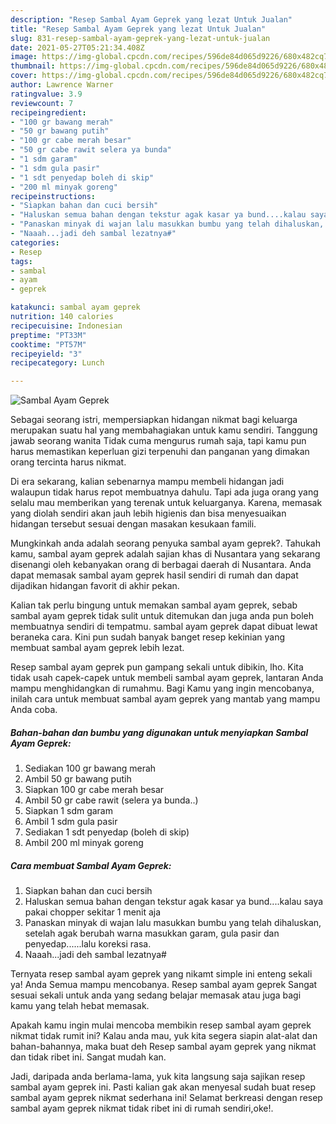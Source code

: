```yaml
---
description: "Resep Sambal Ayam Geprek yang lezat Untuk Jualan"
title: "Resep Sambal Ayam Geprek yang lezat Untuk Jualan"
slug: 831-resep-sambal-ayam-geprek-yang-lezat-untuk-jualan
date: 2021-05-27T05:21:34.408Z
image: https://img-global.cpcdn.com/recipes/596de84d065d9226/680x482cq70/sambal-ayam-geprek-foto-resep-utama.jpg
thumbnail: https://img-global.cpcdn.com/recipes/596de84d065d9226/680x482cq70/sambal-ayam-geprek-foto-resep-utama.jpg
cover: https://img-global.cpcdn.com/recipes/596de84d065d9226/680x482cq70/sambal-ayam-geprek-foto-resep-utama.jpg
author: Lawrence Warner
ratingvalue: 3.9
reviewcount: 7
recipeingredient:
- "100 gr bawang merah"
- "50 gr bawang putih"
- "100 gr cabe merah besar"
- "50 gr cabe rawit selera ya bunda"
- "1 sdm garam"
- "1 sdm gula pasir"
- "1 sdt penyedap boleh di skip"
- "200 ml minyak goreng"
recipeinstructions:
- "Siapkan bahan dan cuci bersih"
- "Haluskan semua bahan dengan tekstur agak kasar ya bund....kalau saya pakai chopper sekitar 1 menit aja"
- "Panaskan minyak di wajan lalu masukkan bumbu yang telah dihaluskan, setelah agak berubah warna masukkan garam, gula pasir dan penyedap......lalu koreksi rasa."
- "Naaah...jadi deh sambal lezatnya#"
categories:
- Resep
tags:
- sambal
- ayam
- geprek

katakunci: sambal ayam geprek 
nutrition: 140 calories
recipecuisine: Indonesian
preptime: "PT33M"
cooktime: "PT57M"
recipeyield: "3"
recipecategory: Lunch

---
```



![Sambal Ayam Geprek](https://img-global.cpcdn.com/recipes/596de84d065d9226/680x482cq70/sambal-ayam-geprek-foto-resep-utama.jpg)

Sebagai seorang istri, mempersiapkan hidangan nikmat bagi keluarga merupakan suatu hal yang membahagiakan untuk kamu sendiri. Tanggung jawab seorang  wanita Tidak cuma mengurus rumah saja, tapi kamu pun harus memastikan keperluan gizi terpenuhi dan panganan yang dimakan orang tercinta harus nikmat.

Di era  sekarang, kalian sebenarnya mampu membeli hidangan jadi walaupun tidak harus repot membuatnya dahulu. Tapi ada juga orang yang selalu mau memberikan yang terenak untuk keluarganya. Karena, memasak yang diolah sendiri akan jauh lebih higienis dan bisa menyesuaikan hidangan tersebut sesuai dengan masakan kesukaan famili. 



Mungkinkah anda adalah seorang penyuka sambal ayam geprek?. Tahukah kamu, sambal ayam geprek adalah sajian khas di Nusantara yang sekarang disenangi oleh kebanyakan orang di berbagai daerah di Nusantara. Anda dapat memasak sambal ayam geprek hasil sendiri di rumah dan dapat dijadikan hidangan favorit di akhir pekan.

Kalian tak perlu bingung untuk memakan sambal ayam geprek, sebab sambal ayam geprek tidak sulit untuk ditemukan dan juga anda pun boleh membuatnya sendiri di tempatmu. sambal ayam geprek dapat dibuat lewat beraneka cara. Kini pun sudah banyak banget resep kekinian yang membuat sambal ayam geprek lebih lezat.

Resep sambal ayam geprek pun gampang sekali untuk dibikin, lho. Kita tidak usah capek-capek untuk membeli sambal ayam geprek, lantaran Anda mampu menghidangkan di rumahmu. Bagi Kamu yang ingin mencobanya, inilah cara untuk membuat sambal ayam geprek yang mantab yang mampu Anda coba.

<!--inarticleads1-->

##### Bahan-bahan dan bumbu yang digunakan untuk menyiapkan Sambal Ayam Geprek:

1. Sediakan 100 gr bawang merah
1. Ambil 50 gr bawang putih
1. Siapkan 100 gr cabe merah besar
1. Ambil 50 gr cabe rawit (selera ya bunda..)
1. Siapkan 1 sdm garam
1. Ambil 1 sdm gula pasir
1. Sediakan 1 sdt penyedap (boleh di skip)
1. Ambil 200 ml minyak goreng




<!--inarticleads2-->

##### Cara membuat Sambal Ayam Geprek:

1. Siapkan bahan dan cuci bersih
1. Haluskan semua bahan dengan tekstur agak kasar ya bund....kalau saya pakai chopper sekitar 1 menit aja
1. Panaskan minyak di wajan lalu masukkan bumbu yang telah dihaluskan, setelah agak berubah warna masukkan garam, gula pasir dan penyedap......lalu koreksi rasa.
1. Naaah...jadi deh sambal lezatnya#




Ternyata resep sambal ayam geprek yang nikamt simple ini enteng sekali ya! Anda Semua mampu mencobanya. Resep sambal ayam geprek Sangat sesuai sekali untuk anda yang sedang belajar memasak atau juga bagi kamu yang telah hebat memasak.

Apakah kamu ingin mulai mencoba membikin resep sambal ayam geprek nikmat tidak rumit ini? Kalau anda mau, yuk kita segera siapin alat-alat dan bahan-bahannya, maka buat deh Resep sambal ayam geprek yang nikmat dan tidak ribet ini. Sangat mudah kan. 

Jadi, daripada anda berlama-lama, yuk kita langsung saja sajikan resep sambal ayam geprek ini. Pasti kalian gak akan menyesal sudah buat resep sambal ayam geprek nikmat sederhana ini! Selamat berkreasi dengan resep sambal ayam geprek nikmat tidak ribet ini di rumah sendiri,oke!.

